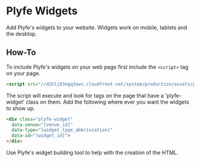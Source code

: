 Plyfe Widgets
=============

Add Plyfe's widgets to your website. Widgets work on mobile, tablets and the
desktop.

How-To
------

To include Plyfe's widgets on your web page first include the `<script>` tag on your page.

```html
<script src="//d2hlj83egq3ows.cloudfront.net/system/production/assets/plyfe-widgets-bootstrap.js"></script>
```

The script will execute and look for tags on the page that have a 'plyfe-widget' class on them. Add the following where ever you want the widgets to show up.

```html
<div class="plyfe-widget"
  data-venue="[venue_id]"
  data-type="[widget_type_abbriviation]"
  data-id="[widget_id]">
</div>
```

Use Plyfe's widget building tool to help with the creation of the HTML.
